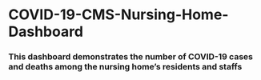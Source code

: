 # COVID-19-CMS-Nursing-Home-Dashboard

### This dashboard demonstrates the number of COVID-19 cases and deaths among the nursing home’s residents and staffs


